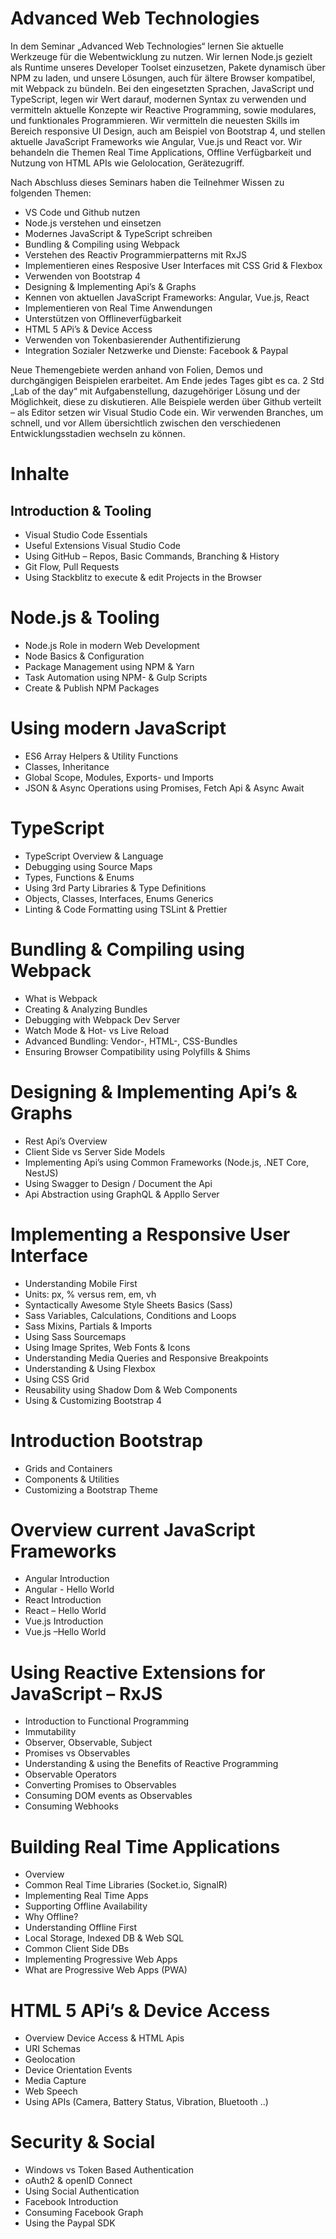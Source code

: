 # Advanced Web Technologies

In dem Seminar „Advanced Web Technologies“ lernen Sie aktuelle Werkzeuge für die Webentwicklung zu nutzen. Wir lernen Node.js gezielt als Runtime unseres Developer Toolset einzusetzen, Pakete dynamisch über NPM zu laden, und unsere Lösungen, auch für ältere Browser kompatibel, mit Webpack zu bündeln.
Bei den eingesetzten Sprachen, JavaScript und TypeScript, legen wir Wert darauf, modernen Syntax zu verwenden und vermitteln aktuelle Konzepte wir Reactive Programming, sowie modulares, und funktionales Programmieren.
Wir vermitteln die neuesten Skills im Bereich responsive UI Design, auch am Beispiel von Bootstrap 4, und stellen aktuelle JavaScript Frameworks wie Angular, Vue.js und React vor. Wir behandeln die Themen Real Time Applications, Offline Verfügbarkeit und Nutzung von HTML APIs wie Gelolocation, Gerätezugriff.

Nach Abschluss dieses Seminars haben die Teilnehmer Wissen zu folgenden Themen:

- VS Code und Github nutzen
- Node.js verstehen und einsetzen
- Modernes JavaScript & TypeScript schreiben
- Bundling & Compiling using Webpack
- Verstehen des Reactiv Programmierpatterns mit RxJS
- Implementieren eines Resposive User Interfaces mit CSS Grid & Flexbox
- Verwenden von Bootstrap 4
- Designing & Implementing Api’s & Graphs
- Kennen von aktuellen JavaScript Frameworks: Angular, Vue.js, React
- Implementieren von Real Time Anwendungen
- Unterstützen von Offlineverfügbarkeit
- HTML 5 APi’s & Device Access
- Verwenden von Tokenbasierender Authentifizierung
- Integration Sozialer Netzwerke und Dienste: Facebook & Paypal

Neue Themengebiete werden anhand von Folien, Demos und durchgängigen Beispielen erarbeitet. Am Ende jedes Tages gibt es ca. 2 Std „Lab of the day“ mit Aufgabenstellung, dazugehöriger Lösung und der Möglichkeit, diese zu diskutieren. Alle Beispiele werden über Github verteilt – als Editor setzen wir Visual Studio Code ein. Wir verwenden Branches, um schnell, und vor Allem übersichtlich zwischen den verschiedenen Entwicklungsstadien wechseln zu können.

# Inhalte

## Introduction & Tooling

- Visual Studio Code Essentials
- Useful Extensions Visual Studio Code
- Using GitHub – Repos, Basic Commands, Branching & History
- Git Flow, Pull Requests
- Using Stackblitz to execute & edit Projects in the Browser

# Node.js & Tooling

- Node.js Role in modern Web Development
- Node Basics & Configuration
- Package Management using NPM & Yarn
- Task Automation using NPM- & Gulp Scripts
- Create & Publish NPM Packages

# Using modern JavaScript

- ES6 Array Helpers & Utility Functions
- Classes, Inheritance
- Global Scope, Modules, Exports- und Imports
- JSON & Async Operations using Promises, Fetch Api & Async Await

# TypeScript

- TypeScript Overview & Language
- Debugging using Source Maps
- Types, Functions & Enums
- Using 3rd Party Libraries & Type Definitions
- Objects, Classes, Interfaces, Enums Generics
- Linting & Code Formatting using TSLint & Prettier

# Bundling & Compiling using Webpack

- What is Webpack
- Creating & Analyzing Bundles
- Debugging with Webpack Dev Server
- Watch Mode & Hot- vs Live Reload
- Advanced Bundling: Vendor-, HTML-, CSS-Bundles
- Ensuring Browser Compatibility using Polyfills & Shims

# Designing & Implementing Api’s & Graphs

- Rest Api’s Overview
- Client Side vs Server Side Models
- Implementing Api’s using Common Frameworks (Node.js, .NET Core, NestJS)
- Using Swagger to Design / Document the Api
- Api Abstraction using GraphQL & Appllo Server

# Implementing a Responsive User Interface

- Understanding Mobile First
- Units: px, % versus rem, em, vh
- Syntactically Awesome Style Sheets Basics (Sass)
- Sass Variables, Calculations, Conditions and Loops
- Sass Mixins, Partials & Imports
- Using Sass Sourcemaps
- Using Image Sprites, Web Fonts & Icons
- Understanding Media Queries and Responsive Breakpoints
- Understanding & Using Flexbox
- Using CSS Grid
- Reusability using Shadow Dom & Web Components
- Using & Customizing Bootstrap 4

# Introduction Bootstrap

- Grids and Containers
- Components & Utilities
- Customizing a Bootstrap Theme

# Overview current JavaScript Frameworks

- Angular Introduction
- Angular - Hello World
- React Introduction
- React – Hello World
- Vue.js Introduction
- Vue.js –Hello World

# Using Reactive Extensions for JavaScript – RxJS

- Introduction to Functional Programming
- Immutability
- Observer, Observable, Subject
- Promises vs Observables
- Understanding & using the Benefits of Reactive Programming
- Observable Operators
- Converting Promises to Observables
- Consuming DOM events as Observables
- Consuming Webhooks

# Building Real Time Applications

- Overview
- Common Real Time Libraries (Socket.io, SignalR)
- Implementing Real Time Apps
- Supporting Offline Availability
- Why Offline?
- Understanding Offline First
- Local Storage, Indexed DB & Web SQL
- Common Client Side DBs
- Implementing Progressive Web Apps
- What are Progressive Web Apps (PWA)

# HTML 5 APi’s & Device Access

- Overview Device Access & HTML Apis
- URI Schemas
- Geolocation
- Device Orientation Events
- Media Capture
- Web Speech
- Using APIs (Camera, Battery Status, Vibration, Bluetooth ..)

# Security & Social

- Windows vs Token Based Authentication
- oAuth2 & openID Connect
- Using Social Authentication
- Facebook Introduction
- Consuming Facebook Graph
- Using the Paypal SDK
